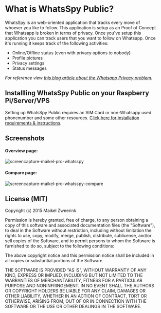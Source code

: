 # What is WhatsSpy Public?

WhatsSpy is an web-oriented application that tracks every move of whoever you like to follow. This application is setup as an Proof of Concept that Whatsapp is broken in terms of privacy. Once you've setup this application you can track users that you want to follow on Whatsapp. Once it's running it keeps track of the following activities:

* Online/Offline status (even with privacy options to nobody)
* Profile pictures
* Privacy settings
* Status messages

*For reference view [this blog article about the Whatsapp Privacy problem](https://maikel.pro/blog/).*

## Installling WhatsSpy Public on your Raspberry Pi/Server/VPS

Setting up WhatsSpy Public requires an SIM Card or non-Whatsapp used phonenumber and some other resources. [Click here for installation requirements & instructions](getting-started).

## Screenshots
#### Overview page:
![screencapture-maikel-pro-whatsspy](https://gitlab.maikel.pro/uploads/maikeldus/WhatsSpy-Public/3252b4b488/screencapture-maikel-pro-whatsspy.png)

#### Compare page:
![screencapture-maikel-pro-whatsspy-compare](https://gitlab.maikel.pro/uploads/maikeldus/WhatsSpy-Public/c92d1328fd/screencapture-maikel-pro-whatsspy-compare.png)


## License (MIT)

Copyright (c) 2015 Maikel Zweerink

Permission is hereby granted, free of charge, to any person obtaining a copy of this software and associated documentation files (the "Software"), to deal in the Software without restriction, including without limitation the rights to use, copy, modify, merge, publish, distribute, sublicense, and/or sell copies of the Software, and to permit persons to whom the Software is furnished to do so, subject to the following conditions:

The above copyright notice and this permission notice shall be included in all copies or substantial portions of the Software.

THE SOFTWARE IS PROVIDED "AS IS", WITHOUT WARRANTY OF ANY KIND, EXPRESS OR IMPLIED, INCLUDING BUT NOT LIMITED TO THE WARRANTIES OF MERCHANTABILITY, FITNESS FOR A PARTICULAR PURPOSE AND NONINFRINGEMENT. IN NO EVENT SHALL THE AUTHORS OR COPYRIGHT HOLDERS BE LIABLE FOR ANY CLAIM, DAMAGES OR OTHER LIABILITY, WHETHER IN AN ACTION OF CONTRACT, TORT OR OTHERWISE, ARISING FROM, OUT OF OR IN CONNECTION WITH THE SOFTWARE OR THE USE OR OTHER DEALINGS IN THE SOFTWARE.

